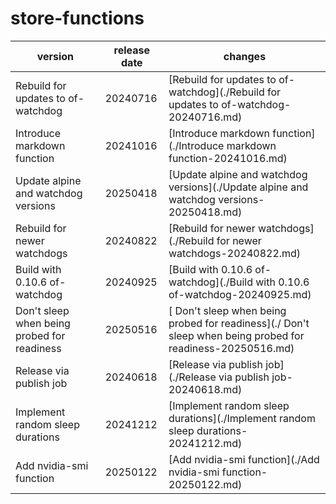 # store-functions	


|version|release date|changes|
|---|---|---|
|Rebuild for updates to of-watchdog|20240716|[Rebuild for updates to of-watchdog](./Rebuild for updates to of-watchdog-20240716.md)|
|Introduce markdown function|20241016|[Introduce markdown function](./Introduce markdown function-20241016.md)|
|Update alpine and watchdog versions|20250418|[Update alpine and watchdog versions](./Update alpine and watchdog versions-20250418.md)|
|Rebuild for newer watchdogs|20240822|[Rebuild for newer watchdogs](./Rebuild for newer watchdogs-20240822.md)|
|Build with 0.10.6 of-watchdog|20240925|[Build with 0.10.6 of-watchdog](./Build with 0.10.6 of-watchdog-20240925.md)|
| Don't sleep when being probed for readiness|20250516|[ Don't sleep when being probed for readiness](./ Don't sleep when being probed for readiness-20250516.md)|
|Release via publish job|20240618|[Release via publish job](./Release via publish job-20240618.md)|
|Implement random sleep durations|20241212|[Implement random sleep durations](./Implement random sleep durations-20241212.md)|
|Add nvidia-smi function|20250122|[Add nvidia-smi function](./Add nvidia-smi function-20250122.md)|
